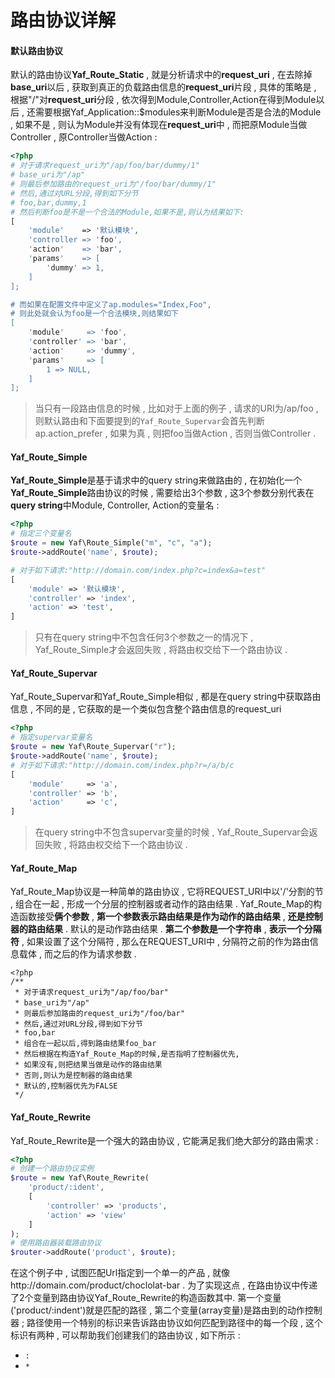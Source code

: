 # 路由协议详解

#### 默认路由协议

默认的路由协议**Yaf\_Route\_Static** , 就是分析请求中的**request\_uri** , 在去除掉**base\_uri**以后 , 获取到真正的负载路由信息的**request\_uri**片段 , 具体的策略是 , 根据"/"对**request\_uri**分段 , 依次得到Module,Controller,Action在得到Module以后 , 还需要根据Yaf\_Application::$modules来判断Module是否是合法的Module , 如果不是 , 则认为Module并没有体现在**request\_uri**中 , 而把原Module当做Controller , 原Controller当做Action :

```php
<?php
# 对于请求request_uri为"/ap/foo/bar/dummy/1"
# base_uri为"/ap"
# 则最后参加路由的request_uri为"/foo/bar/dummy/1"
# 然后,通过对URL分段,得到如下分节
# foo,bar,dummy,1
# 然后判断foo是不是一个合法的Module,如果不是,则认为结果如下:
[
    'module'    => '默认模块',
    'controller => 'foo',
    'action'    => 'bar',
    'params'    => [
        'dummy' => 1,
    ]
];

# 而如果在配置文件中定义了ap.modules="Index,Foo",
# 则此处就会认为foo是一个合法模块,则结果如下
[
    'module'     => 'foo',
    'controller' => 'bar',
    'action'     => 'dummy',
    'params'     => [
        1 => NULL,
    ]
];
```

> 当只有一段路由信息的时候 , 比如对于上面的例子 , 请求的URI为/ap/foo , 则默认路由和下面要提到的`Yaf_Route_Supervar`会首先判断ap.action\_prefer , 如果为真 , 则把foo当做Action , 否则当做Controller .

#### Yaf\_Route\_Simple

**Yaf\_Route\_Simple**是基于请求中的query string来做路由的 , 在初始化一个**Yaf\_Route\_Simple**路由协议的时候 , 需要给出3个参数 , 这3个参数分别代表在**query string**中Module, Controller, Action的变量名 :

```php
<?php
# 指定三个变量名
$route = new Yaf\Route_Simple("m", "c", "a");
$route->addRoute('name', $route);

# 对于如下请求:"http://domain.com/index.php?c=index&a=test"
[
    'module' => '默认模块',
    'controller' => 'index',
    'action' => 'test',
]
```

> 只有在query string中不包含任何3个参数之一的情况下 , Yaf\_Route\_Simple才会返回失败 , 将路由权交给下一个路由协议 .

#### Yaf\_Route\_Supervar

Yaf\_Route\_Supervar和Yaf\_Route\_Simple相似 , 都是在query string中获取路由信息 , 不同的是 , 它获取的是一个类似包含整个路由信息的request\_uri

```php
<?php
# 指定supervar变量名
$route = new Yaf\Route_Supervar("r");
$route->addRoute('name', $route);
# 对于如下请求:"http://domain.com/index.php?r=/a/b/c
[
    'module'     => 'a',
    'controller' => 'b',
    'action'     => 'c',
]
```

> 在query string中不包含supervar变量的时候 , Yaf\_Route\_Supervar会返回失败 , 将路由权交给下一个路由协议 .

#### Yaf\_Route\_Map

Yaf\_Route\_Map协议是一种简单的路由协议 , 它将REQUEST\_URI中以'/'分割的节 , 组合在一起 , 形成一个分层的控制器或者动作的路由结果 . Yaf\_Route\_Map的构造函数接受**俩个参数** , **第一个参数表示路由结果是作为动作的路由结果** , **还是控制器的路由结果** . 默认的是动作路由结果 . **第二个参数是一个字符串** , **表示一个分隔符** , 如果设置了这个分隔符 , 那么在REQUEST\_URI中 , 分隔符之前的作为路由信息载体 , 而之后的作为请求参数 .

```
<?php
/**
 * 对于请求request_uri为"/ap/foo/bar"
 * base_uri为"/ap"
 * 则最后参加路由的request_uri为"/foo/bar"
 * 然后,通过对URL分段,得到如下分节
 * foo,bar
 * 组合在一起以后,得到路由结果foo_bar
 * 然后根据在构造Yaf_Route_Map的时候,是否指明了控制器优先,
 * 如果没有,则把结果当做是动作的路由结果
 * 否则,则认为是控制器的路由结果
 * 默认的,控制器优先为FALSE
 */
```

#### Yaf\_Route\_Rewrite

Yaf\_Route\_Rewrite是一个强大的路由协议 , 它能满足我们绝大部分的路由需求 :

```php
<?php
# 创建一个路由协议实例
$route = new Yaf\Route_Rewrite(
    'product/:ident',
    [
        'controller' => 'products',
        'action' => 'view'
    ]
);
# 使用路由器装载路由协议
$router->addRoute('product', $route);
```

在这个例子中 , 试图匹配Url指定到一个单一的产品 , 就像http://domain.com/product/choclolat-bar . 为了实现这点 , 在路由协议中传递了2个变量到路由协议Yaf\_Route\_Rewrite的构造函数其中. 第一个变量\('product/:indent'\)就是匹配的路径 , 第二个变量\(array变量\)是路由到的动作控制器 ; 路径使用一个特别的标识来告诉路由协议如何匹配到路径中的每一个段 , 这个标识有两种 , 可以帮助我们创建我们的路由协议 , 如下所示 : 

* `:`
* `*`

  



